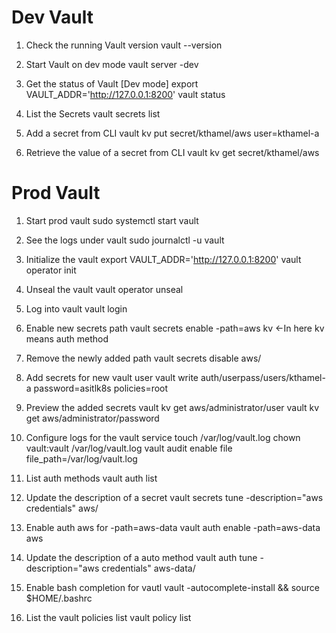 # Dev Vault #

1. Check the running Vault version
vault --version

2. Start Vault on dev mode
vault server -dev

3. Get the status of Vault [Dev mode]
export VAULT_ADDR='http://127.0.0.1:8200'
vault status

4. List the Secrets
vault secrets list

5. Add a secret from CLI
vault kv put secret/kthamel/aws user=kthamel-a

6. Retrieve the value of a secret from CLI
vault kv get secret/kthamel/aws

# Prod Vault #

1. Start prod vault
sudo systemctl start vault

2. See the logs under vault
sudo journalctl -u vault

3. Initialize the vault
export VAULT_ADDR='http://127.0.0.1:8200'
vault operator init

4. Unseal the vault
vault operator unseal

5. Log into vault
vault login

6. Enable new secrets path
vault secrets enable -path=aws kv <-In here kv means auth method

7. Remove the newly added path 
vault secrets disable aws/

8. Add secrets for new vault user
vault write auth/userpass/users/kthamel-a password=asitlk8s policies=root

9. Preview the added secrets 
vault kv get aws/administrator/user
vault kv get aws/administrator/password

10. Configure logs for the vault service
touch /var/log/vault.log
chown vault:vault /var/log/vault.log
vault audit enable file file_path=/var/log/vault.log

11. List auth methods
vault auth list

12. Update the description of a secret
vault secrets tune -description="aws credentials" aws/

13. Enable auth aws for -path=aws-data
vault auth enable -path=aws-data aws

14. Update the description of a auto method
vault auth tune -description="aws credentials" aws-data/

15. Enable bash completion for vautl
vault -autocomplete-install && source $HOME/.bashrc

16. List the vault policies list 
vault policy list


